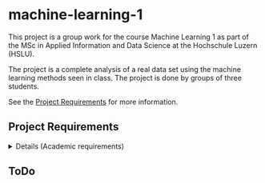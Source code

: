 # machine-learning-1

This project is a group work for the course Machine Learning 1 as part of the MSc in Applied Information and Data Science at the Hochschule Luzern (HSLU). 

The project is a complete analysis of a real data set using the machine learning methods seen in class. The project is done by groups of three students.

See the [Project Requirements](#project-requirements) for more information.

## Project Requirements

<details> 

<summary> 
  Details (Academic requirements)
</summary>

## Group work

### Administrative information

- It represents a complete analysis of a data set where you use the machine learning
  methods seen in class.
- In particular, you must use:
  - a Linear Model
  - a Generalised Linear Model with family set to Poisson
  - a Generalised Linear Model with family set to Binomial
  - a Generalised Additive Model
  - a Neural Network
  - a Support Vector Machine
- Since FS2024, you have to also include one paragraph about:
  - how you used generative AI in redacting the group work (code-related questions,
    generate text, explain concepts...)
  - what was easy/hard/impossible to do with generative AI
  - what you had to pay attention to/be critical about when using the results obtained
    through the use of generative AI
- It must be uploaded on ILIAS in a dedicated delivery folder.
- **the deadline to deliver the group work is on Friday two weeks (for FS) and**
    **resp. three weeks (for HS) after the semester end at 5pm (i.e. in HS24 the**
    **deadline is on January 10th 2025).**
- NB: the deadline is hard. Late submissions will be penalised by a point (i.e. maximum
    grade achievable is then 5).
- Email submission are not accepted. The work must be submitted to ILIAS (even in case
    of late submissions)
- It is done by groups of **three** students.
- The group composition (names) are communicated to us by entering them in the corre-
    sponding survey on ILIAS. Deadline for communicating the group composition is week
    1.
- The choice of the data set must be definitive by the end of week 2.
- NB: it is not possible to have mixed groups composed by repeating and first attempt
    students.
- NB: if you fail to submit together as a group, everyone in the group will be penalised.

### Data set choice

- The group work represents a complete analysis of a real data set.
- The choice of the data set to be analysed is free. Nevertheless, the data set, must fulfill the following requirements:
  - Moderate size (N = [10^3, 10^5], 10-20 predictors).
  - Please do not use data sets with more than 10^5 observations.
  
- Real data.
- Must contain both: continuous and categorical variables.
- At least one categorical variable must have more than two levels.
- Data must be chosen by end of week 2 at the latest.

- **R** itself comes with a few hundreds data sets (type “data()” to see the list), the vast
majority of **R** add-on packages also comes with data sets.
- Note also that if you found a cool data set that does not fulfill all the requirements, you
may complement it with other data sets (e.g. by adding coordinates, weather data or
similar things).
- Note that the data set used by the lecturers cannot be reused for your work.
- You can also use data from your employer. If you do so, please make sure that you are
allowed to share this data with us and your colleagues!

### Deliverables.

- The core deliverable piece of work is a pdf/html file created with Rmarkdown.
- Note, however, that we want you to deliver more than just the pdf/html file.
- In particular, you are expected to upload a zipped file that contains:
    - The raw data.
    - A pdf/html file that documents the data preparation, graphical analysis, modelling
       and comparison of the models.
    - The corresponding **R** -code (and .Rmd file).
    - The files must be structured in folders properly documented via a “ReadMe” file.
- The work must be uploaded on ILIAS as a .zip file with the following properties:


- name your .zip file as
    FamilyNameStudent1_FamilyNameStudent2...(e.g.Barbanti_Meister_Spohn.zip).
- You should also add the matriculation number of one of the students
- So, the naming should look like
FamilyNameStudent1_FamilyNameStudent2...MatriculationNumber
(e.g.Barbanti_Meister_Spohn_010923.zip).
- We need someone’s matriculation number because we want to give you feedback in
anonymous way. So, at the end of the evaluation of the GW we will upload a single
file with all comments for all groups.
- Make sure that the work is uploaded by the deadline. NB: you can submit a pre-final
version if you like. If you do so, make sure that you clearly name your files according to
the following scheme: “Barbanti_Meister_Spohn_PreFinal.zip”.
**- note however that we will only grade the last version you uploaded on
ILIAS.**

### Rmarkdown and collaboration.

- **Do compile often to avoid last minute issues with files that do not compile**
    **properly.** Every year there are students who don’t hand in the required html/pdf file
    because they don’t compiled their files often enough and then had problems at the very
    end of the project.
- Do find an appropriate and eﬀicient way to collaborate with the other group members
    (e.g. git, github, dropbox, ...).

### Analysis structure and content

- The analysis must contain an analysis of the chosen data set with all methods seen in
    class.
- The total length of the document **cannot exceed 30 pages**. If you are submitting an
    html document, check its length!
- Cross validation or other methods for model comparing must be used on one single
    methods (e.g. you use Cross Validation to compare 2-3 SVM models).
- Students are free to choose a measure of fit that they find more appropriate.
- In case students cannot find an appropriate measure of fit, they can use the Root Mean
    Squared Error (RMSE).
- **Do** comment on the results of all phases. **This means interpreting the coeﬀicients**
    **and translating these results in a way that a reader can understand what the**
    **model is telling you. Simply looking at p-values is not enough.**
- Also write a short “Conclusions” paragraph.


### Personal contribution

- All three group members must contribute in “similar/same” way to the group work.
- Each of the three group members must take the lead on a a given model. This must be
    indicated in the pdf file (eg. write that Luisa Barbanti took the lead on the the Linear
    Model section).
- Note that this does not mean that the person will need to work on that chapter on their
    own. On the contrary, as the name implies, the group work is supposed to be a team
    work.
- As there are more than three methods to use in the group work, only three of them need
    to have a clear lead from one of you.
- You should fill the “team agreement” and upload it into the dedicated folder on ILIAS.

### Assessment criteria for the group work.

- We deliberately choose not to provide a set of assessment criteria since we don’t want
    you to focus on 4-5 possible criteria and maximise them
- We rather want you to produce a nice html of pdf document of the analysis of a data set
- **Your final aim should be satisfying a potential client**
- So, act as you were producing this document for a client
- The main point is that, given a data set to analyse, there is no “best solution”. There are
    many different ways to produce an excellent analysis. Some analyses, may focus more on
    the model interpretation, another analysis may focus on visual aspects of the graphs, yet
    another analysis may focus on a sophisticated pdf or html document... In other words,
    there are many ways on how you could get a 6 for the group work
- Be creative and try to produce something that would satisfy a client

### Hints for the group work.

#### Compile often.

- Avoid compiling your .Rmd file the day before the deadline.
- If you don’t compile often, the .Rmd file is very likely to not compile properly. You can
    compile every time you add a few lines of code.
- If you compile your .Rmd file after adding a few lines of code and the Rmd does not
    compile, you know where to search for the mistake.
- If you changed very many things in your code and you get troubles in compiling, then it
    is much more diﬀicult to understand what new line of code is creating the issue
- If you get compilation troubles and can’t find the mistake, you can start commenting
    out portions your code. If the then file compiles properly... you know that the line that
    creates issues is among those ones that you just commented out


- Finally, note that compiling documents may take some time... especially when complex
    models are fitted
- In these case you can use the argument optioncache = TRUEsuch that a chunk is newly
    evaluated only if it was modified since the last compilation. If the chunk remained
    unchanged, then the old results are used
- Alternatively, you can save fitted models as .RDS files (see thesaveRDS()function) such
    that the model does not need to be re-fitted at each compilation. You can then load the
    fitted model with thereadRDS()function.
- Google for examples to best understand the hints about caching and using .RDS files

#### Write a nice story

- This analysis must a story that you want to tell to a client
- There are many ways to tell a nice story
- Be creative
- Make use of your strengths and interests:
    - you are interested in parameter interpretation or bootstrap confidence intervals?⇒
       then put emphasis on this
    - you are very good at creating fancy html documents?⇒than spend time on this
    - you want to deepen your knowledge of SVMs? ⇒than expand on that topic and
       add things we haven’t seen in class
- Remember, nevertheless, that the overarching goal is to “produce an analysis of your
    data set and use all methods”

#### Use methods in a sensible way

- Don’t forget that some methods are suited to almost all situations, others are not
- Indeed, you can fit a SVM to count data as well at binary data
- However, it makes no sense to fit a plain Linear Model to count or binary data. You
    should use GLMs instead (with an appropriate family)
- So, fit an LM only to a response variable which is continuous
- If all the numerical variables in your data set are count data
    - it means that you didn’t read the rules on how to choose the data set
    - nevertheless, you can still transform the count data with the square-root function
       and fit an Linear Model (lm(sqrt(some.counts) ~ ...))

#### Compare methods in a fair way.

- The final aim of your analysis strongly depends on the story that you created


- In particular, if you tell a story where a predictive model is needed (which is often the
    case here) than obviously prediction is the performance to be assessed
- Note that you may want to fit models to make good predictions, but also to better
    “understand the data”. In other words, prediction is often only a part of the job
- However, when comparing predictive performance remember to compare models in a fair
    way
- A very common mistake is to fit a very simple linear model, with no non-linearities, with
    no interactions and then to compare it to a complex non-parametric methods such as
    NN or SVN
- Most likely the very simple model will have a predictive performance that is well below
    the other methods
- So, if you want to compare LM with other techniques in a fair way use complex models
    that contain interactions, non-linearities and even better both of them
- Note that you may still want to fit a simple Linear Model that is easy interpret alongside
    more complex ones that are more suited for prediction

#### Log-transform “amounts”

- The vast majority of the data sets analysed for the group work contain continuous vari-
    ables that are amounts (see course material if you forgot what amounts are)
- Typical examples of amounts seen in the group works are:
    - weight
    - income
    - costs
    - concentrations
- Most of the time these response variables are modelled with a Linear Model, which is a
    correct choice for continuous variables
- **NOTE, however, virtually always “amounts” need to be log-transformed be-**
    **fore being analysed**
- So, do fit model likelm(log(costs) ~ ...)when dealing with amounts

#### Length of the document

- As mentioned above, brevity is important. You are not allowed to hand in anything
    longer than 30 pages
- If you are not producing a pdf, but an html file you can
    - try to render the html as a pdf to see whether is exceeds 30 pages
    - simply look at the print preview and see how many pages this is
    - Note that working with a html file as an output is fully ok!


- If you produce an html file, submit is as such together with a “check” that it does
    not exceed the 30 pages
- We have absolutely no preferences between pdf and html
- So make use of simple tricks to shorten your document
- e.g. omit messages such as those created when loading add-on packages (see the
“message” chunk option)
- if the output of a model is too long... omit it or cut it (e.g. with the
capture.output()function)
- In general is bad practice to omit code though
- Indeed, without code, it is diﬀicult to understand what was done.
- In html documents you can add a button to show/hide code

#### There are plenty of data sets

- Avoid working on the same data sets as other groups!
- There is plenty of data sets freely available, so really avoid this
- Kaggle is a popular source of data sets for this group work. Note, however, that often
    kaggle data sets come with existing analyses, which in turn questions your actual con-
    tribution and creativity. Using a non-kaggle data set is taken as a sign of engagement
    and genuine work from your side.

### Complementary information and project structure

Please structure your submission by complementing it with the following information:

- a ReadMe file to describe what all files in the submitted .zip file are
- The source of the data set (e.g. a website or a company that provided the data)
- A brief “contextual” description of the project (e.g. where the data comes from and so
    on)

If you want, you can complement the ReadMe file with information about who did what in
your group.

#### Groups of three people.

If your group is not composed by three people as required, you should explain why. In case
some students left the masters you should state who where the team members at the beginning.
Teams that are not composed by three students who don’t provide an explanation will be
penalised.


#### Write conclusions.

- Do write conclusions
- This implies commenting and interpreting the results of your analyses as well as writing
    a short paragraph with conclusions at the end of your analysis
- Brevity is essential here.
- Don’t write very long interpretations for any single plot, just what is needed.
- Keep in mind that a client will be reading your report. So, you want to be informative,
    but not boring.


#### FAQs

- Do we need to use all methods in our analysis?⇒Yes, do use all methods seen in class
    (LM, GLMs, ...)
- We realised our data set is not so well-suited as we believed, can we change it even
    though the deadline for choosing a data set is overdue?⇒In principle you should avoid
    changing data set during the group work. No data set is perfect and it can well happen
    that none of the methods finds any structure in the data (welcome to real data science).
- Why is there no example of such an analysis, we struggle in understanding what is
    required! ⇒There is no example because then all students would stick to it. We
    want you to be creative and come up with interesting stories. You can use the Labs as
    inspiration though.
- Our data set is very large and models take ages to fit?⇒You can work on a subsample
- In your labs you fit Linear Models with one predictor only, should we do that too? ⇒
    NO, NO, NO! Please do not fit linear Models with one predictor only. This is only done
    for didactic purposes. In reality, you never fit a Linear Model with one predictor only.
    **Do fit models were all selected predictors are considered**
- The residuals of our linear model don’t seems to be normally distributed and the their
    variances does not seem to be stable, shall use another dataset? ⇒No, residuals di-
    agnostics is not the main focus in this course. So, there is no need to change your
    dataset. **Note, however, that in the vast majority of cases you simply need**
    **to log-transform the response variable when fitting a Linear Model and the**
    **model assumptions are better fulfilled.** In particular, if the response variable are
    “amounts” (continuous variables that can only take positive values such as costs, weight,
    length...) then you must log-transform them!
- Shall we add a regression line on the exploratory graphs? ⇒No, please always add
    smoothers to exploratory graphs (i.e. graphs where the response variable is plotted
    against a predictor).
- We found a very interesting data set, but it as too many predictors (e.g. 150), shall we
    find another data set? ⇒No, you can work on a subsample of all the predictors. Just
    10-20 predictors that you find most interesting.
- We found a very interesting data set, but it as too many observations (e.g. 350’00), shall
    we find another data set? ⇒No, you can work on a subsample of all the observations.
    Just take a random subsample of 1-10k observations.
- Why didn’t we get feedback about our group work?⇒Simply because you didn’t follow
    the submission rule. Remember to name you .zip file appropriately and to upload it on
    ILIAS on time, and you will get your feedback. If you didn’t do so, we are sorry, but we
    cant provide any feedback!


- Can we use the data set used for the R-bootcamp?⇒Yes, you can. Make sure that the
    overlapping between the two reports is minimal though.

</details>


## ToDo